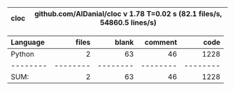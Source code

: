 cloc|github.com/AlDanial/cloc v 1.78  T=0.02 s (82.1 files/s, 54860.5 lines/s)
--- | ---

Language|files|blank|comment|code
:-------|-------:|-------:|-------:|-------:
Python|2|63|46|1228
--------|--------|--------|--------|--------
SUM:|2|63|46|1228

